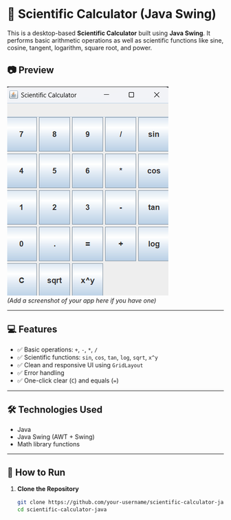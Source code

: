 # 🔢 Scientific Calculator (Java Swing)

This is a desktop-based **Scientific Calculator** built using **Java Swing**. It performs basic arithmetic operations as well as scientific functions like sine, cosine, tangent, logarithm, square root, and power.

## 📷 Preview

![screenshot](screenshot.png)  
*(Add a screenshot of your app here if you have one)*

---

## 💻 Features

- ✅ Basic operations: `+`, `-`, `*`, `/`
- ✅ Scientific functions: `sin`, `cos`, `tan`, `log`, `sqrt`, `x^y`
- ✅ Clean and responsive UI using `GridLayout`
- ✅ Error handling
- ✅ One-click clear (`C`) and equals (`=`)

---

## 🛠️ Technologies Used

- Java
- Java Swing (AWT + Swing)
- Math library functions

---

## 🚀 How to Run

1. **Clone the Repository**
   ```bash
   git clone https://github.com/your-username/scientific-calculator-java.git
   cd scientific-calculator-java
